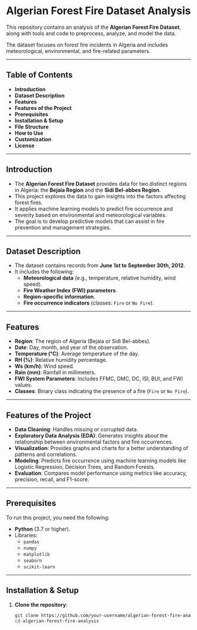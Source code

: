 # Algerian Forest Fire Dataset Analysis

This repository contains an analysis of the **Algerian Forest Fire Dataset**, along with tools and code to preprocess, analyze, and model the data.

The dataset focuses on forest fire incidents in Algeria and includes meteorological, environmental, and fire-related parameters.

---

## Table of Contents

- **Introduction**  
- **Dataset Description**  
- **Features**  
- **Features of the Project**  
- **Prerequisites**  
- **Installation & Setup**  
- **File Structure**  
- **How to Use**  
- **Customization**  
- **License**  

---

## Introduction

- The **Algerian Forest Fire Dataset** provides data for two distinct regions in Algeria: the **Bejaia Region** and the **Sidi Bel-abbes Region**.  
- This project explores the data to gain insights into the factors affecting forest fires.  
- It applies machine learning models to predict fire occurrence and severity based on environmental and meteorological variables.  
- The goal is to develop predictive models that can assist in fire prevention and management strategies.  

---

## Dataset Description

- The dataset contains records from **June 1st to September 30th, 2012**.  
- It includes the following:  
  - **Meteorological data** (e.g., temperature, relative humidity, wind speed).  
  - **Fire Weather Index (FWI) parameters**.  
  - **Region-specific information**.  
  - **Fire occurrence indicators** (classes: `Fire` or `No Fire`).  

---

## Features

- **Region**: The region of Algeria (Bejaia or Sidi Bel-abbes).  
- **Date**: Day, month, and year of the observation.  
- **Temperature (°C)**: Average temperature of the day.  
- **RH (%)**: Relative humidity percentage.  
- **Ws (km/h)**: Wind speed.  
- **Rain (mm)**: Rainfall in millimeters.  
- **FWI System Parameters**: Includes FFMC, DMC, DC, ISI, BUI, and FWI values.  
- **Classes**: Binary class indicating the presence of a fire (`Fire` or `No Fire`).  

---

## Features of the Project

- **Data Cleaning**: Handles missing or corrupted data.  
- **Exploratory Data Analysis (EDA)**: Generates insights about the relationship between environmental factors and fire occurrences.  
- **Visualization**: Provides graphs and charts for a better understanding of patterns and correlations.  
- **Modeling**: Predicts fire occurrence using machine learning models like Logistic Regression, Decision Trees, and Random Forests.  
- **Evaluation**: Compares model performance using metrics like accuracy, precision, recall, and F1-score.  

---

## Prerequisites

To run this project, you need the following:  

- **Python** (3.7 or higher).  
- Libraries:  
  - `pandas`  
  - `numpy`  
  - `matplotlib`  
  - `seaborn`  
  - `scikit-learn`  

---

## Installation & Setup

1. **Clone the repository**:  
   ```bash
   git clone https://github.com/your-username/algerian-forest-fire-analysis.git
   cd algerian-forest-fire-analysis
